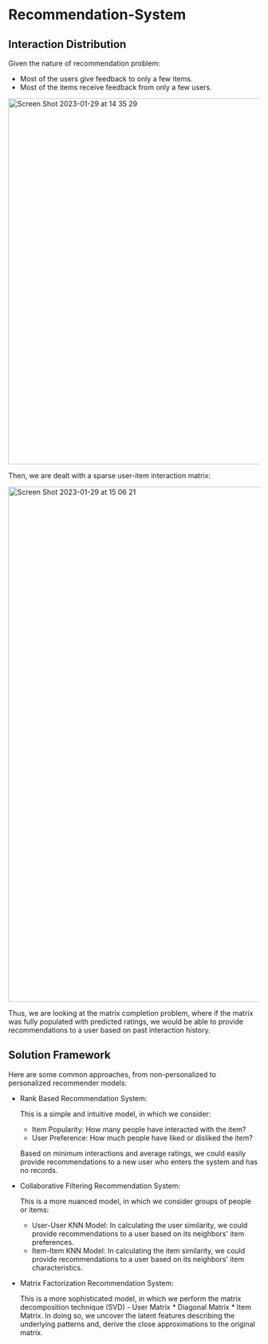 # Recommendation-System

## Interaction Distribution
Given the nature of recommendation problem:
- Most of the users give feedback to only a few items.
- Most of the items receive feedback from only a few users.

<img width="733" alt="Screen Shot 2023-01-29 at 14 35 29" src="https://user-images.githubusercontent.com/62037588/215311787-67885c9c-f841-4e6a-9b2d-2eae309f4885.png">

Then, we are dealt with a sparse user-item interaction matrix:

<img width="1032" alt="Screen Shot 2023-01-29 at 15 06 21" src="https://user-images.githubusercontent.com/62037588/215311903-4b518399-c735-4146-94dd-7ff133a730f7.png">

Thus, we are looking at the matrix completion problem, where if the matrix was fully populated with predicted ratings, we would be able to provide recommendations to a user based on past interaction history.  

## Solution Framework
Here are some common approaches, from non-personalized to personalized recommender models:  
- Rank Based Recommendation System:

  This is a simple and intuitive model, in which we consider:
  - Item Popularity: How many people have interacted with the item?
  - User Preference: How much people have liked or disliked the item?
  
  Based on minimum interactions and average ratings, we could easily provide recommendations to a new user who enters the system and has no records.
- Collaborative Filtering Recommendation System:

  This is a more nuanced model, in which we consider groups of people or items:  
  - User-User KNN Model: In calculating the user similarity, we could provide recommendations to a user based on its neighbors' item preferences. 
  - Item-Item KNN Model: In calculating the item similarity, we could provide recommendations to a user based on its neighbors' item characteristics.
- Matrix Factorization Recommendation System:

  This is a more sophisticated model, in which we perform the matrix decomposition technique (SVD) - User Matrix * Diagonal Matrix * Item Matrix. In doing so, we uncover the latent features describing the underlying patterns and, derive the close approximations to the original matrix. 

